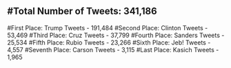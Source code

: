 #Total Number of Tweets: 341,186 
---
#First Place: Trump Tweets - 191,484
#Second Place: Clinton Tweets - 53,469
#Third Place: Cruz Tweets - 37,799
#Fourth Place: Sanders Tweets - 25,534
#Fifth Place: Rubio Tweets - 23,266
#Sixth Place: Jeb! Tweets - 4,557
#Seventh Place: Carson Tweets - 3,115
#Last Place: Kasich Tweets - 1,965

